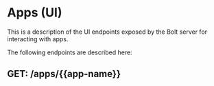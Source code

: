 # Apps \(UI\)

This is a description of the UI endpoints exposed by the Bolt server for interacting with apps.

The following endpoints are described here:

## GET: \/apps\/{{app\-name}}

